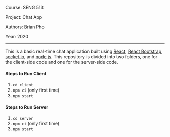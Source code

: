 Course: SENG 513

Project: Chat App

Authors: Brian Pho

Year: 2020

---

This is a basic real-time chat application built using [React](https://reactjs.org/), 
[React Bootstrap](https://react-bootstrap.github.io/), [socket.io](https://socket.io/), and
[node.js](https://nodejs.org/en/). This repository is divided into two folders, one for the client-side
code and one for the server-side code.

#### Steps to Run Client

1. `cd client`
2. `npm ci` (only first time)
3. `npm start`

#### Steps to Run Server

1. `cd server`
2. `npm ci` (only first time)
3. `npm start`

